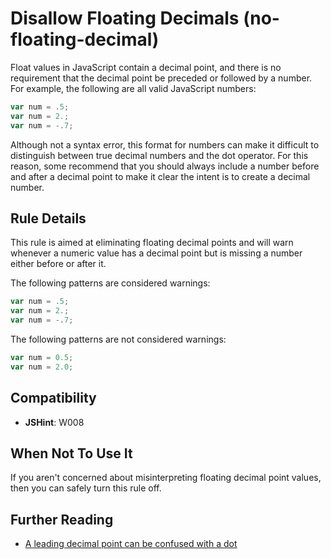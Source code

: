 # Disallow Floating Decimals (no-floating-decimal)

Float values in JavaScript contain a decimal point, and there is no requirement that the decimal point be preceded or followed by a number. For example, the following are all valid JavaScript numbers:

```js
var num = .5;
var num = 2.;
var num = -.7;
```

Although not a syntax error, this format for numbers can make it difficult to distinguish between true decimal numbers and the dot operator. For this reason, some recommend that you should always include a number before and after a decimal point to make it clear the intent is to create a decimal number.

## Rule Details

This rule is aimed at eliminating floating decimal points and will warn whenever a numeric value has a decimal point but is missing a number either before or after it.

The following patterns are considered warnings:

```js
var num = .5;
var num = 2.;
var num = -.7;
```

The following patterns are not considered warnings:

```js
var num = 0.5;
var num = 2.0;
```

## Compatibility

* **JSHint**: W008

## When Not To Use It

If you aren't concerned about misinterpreting floating decimal point values, then you can safely turn this rule off.

## Further Reading

* [A leading decimal point can be confused with a dot](http://jslinterrors.com/a-leading-decimal-point-can-be-confused-with-a-dot-a/)
